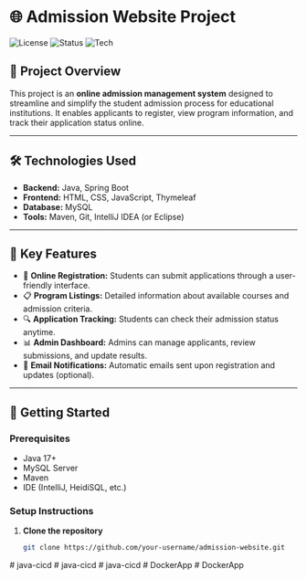 # 🌐 Admission Website Project

![License](https://img.shields.io/badge/license-MIT-blue.svg)
![Status](https://img.shields.io/badge/status-Developing-yellow)
![Tech](https://img.shields.io/badge/built_with-Java%20%7C%20SpringBoot%20%7C%20MySQL%20%7C%20HTML%2FCSS-blue)

## 📌 Project Overview

This project is an **online admission management system** designed to streamline and simplify the student admission process for educational institutions. It enables applicants to register, view program information, and track their application status online.

---

## 🛠️ Technologies Used

- **Backend:** Java, Spring Boot  
- **Frontend:** HTML, CSS, JavaScript, Thymeleaf 
- **Database:** MySQL  
- **Tools:** Maven, Git, IntelliJ IDEA (or Eclipse)

---

## 🔑 Key Features

- 📝 **Online Registration:** Students can submit applications through a user-friendly interface.  
- 📋 **Program Listings:** Detailed information about available courses and admission criteria.  
- 🔍 **Application Tracking:** Students can check their admission status anytime.  
- 📊 **Admin Dashboard:** Admins can manage applicants, review submissions, and update results.  
- 📧 **Email Notifications:** Automatic emails sent upon registration and updates (optional).

---

## 🚀 Getting Started

### Prerequisites

- Java 17+
- MySQL Server
- Maven
- IDE (IntelliJ, HeidiSQL, etc.)

### Setup Instructions

1. **Clone the repository**
   ```bash
   git clone https://github.com/your-username/admission-website.git
#   j a v a - c i c d  
 #   j a v a - c i c d  
 # java-cicd
#   D o c k e r A p p  
 #   D o c k e r A p p  
 